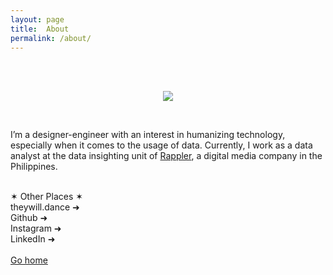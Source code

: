 ```yaml
---
layout: page
title:  About
permalink: /about/
---
```


<br><br>
<p align="center"><img src="https://phoemelaballaran.github.io/assets/sample/page/about/portrait.jpeg"/></p>
<br>

I’m a designer-engineer with an interest in humanizing technology, especially when it comes to the usage of data. Currently, I work as a data analyst at the data insighting unit of <a href="https://www.rappler.com" target="_blank">Rappler</a>, a digital media company in the Philippines.

<br>✶ Other Places ✶
<br><a href="https://www.theywill.dance" target="_blank" style="text-decoration: none;">theywill.dance ➜</a>
<br><a href="https://github.com/phoemelaballaran" target="_blank" style="text-decoration: none;">Github ➜</a>
<br><a href="https://instagram.com/phoemelaballaran" target="_blank" style="text-decoration: none;">Instagram ➜</a>
<br><a href="https://www.linkedin.com/in/phoemela-ballaran/" target="_blank" style="text-decoration: none;">LinkedIn ➜</a>
<br>
<br>
<a href="https://phoemelaballaran.github.io/">Go home</a>
